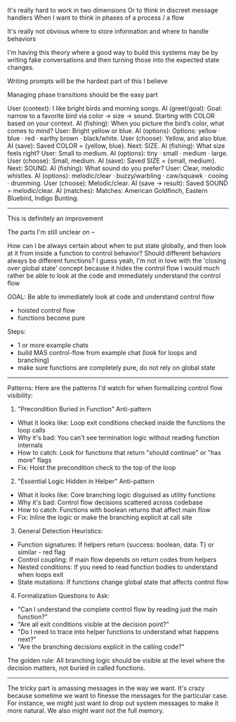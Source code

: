 It's really hard to work in two dimensions
Or to think in discreet message handlers
When I want to think in phases of a process / a flow

It's really not obvious where to store information
and where to handle behaviors

I'm having this theory where a good way to build this systems may be by writing fake conversations and then turning those into the expected state changes.

Writing prompts will be the hardest part of this I believe

Managing phase transitions should be the easy part

User (context): I like bright birds and morning songs.
AI (greet/goal): Goal: narrow to a favorite bird via color → size → sound. Starting with COLOR based on your context.
AI (fishing): When you picture the bird’s color, what comes to mind?
User: Bright yellow or blue.
AI (options): Options: yellow · blue · red · earthy brown · black/white.
User (choose): Yellow, and also blue.
AI (save): Saved COLOR = {yellow, blue}. Next: SIZE.
AI (fishing): What size feels right?
User: Small to medium.
AI (options): tiny · small · medium · large.
User (choose): Small, medium.
AI (save): Saved SIZE = {small, medium}. Next: SOUND.
AI (fishing): What sound do you prefer?
User: Clear, melodic whistles.
AI (options): melodic/clear · buzzy/warbling · caw/squawk · cooing · drumming.
User (choose): Melodic/clear.
AI (save → result): Saved SOUND = melodic/clear.
AI (matches): Matches: American Goldfinch, Eastern Bluebird, Indigo Bunting.

---

This is definitely an improvement

The parts I'm still unclear on –

How can I be always certain about when to put state globally, and then look at it from inside a function to control behavior?
Should different behaviors always be different functions?
I guess yeah, I'm not in love with the 'closing over global state' concept
because it hides the control flow
I would much rather be able to look at the code and immediately understand the control flow

GOAL: Be able to immediately look at code and understand control flow

- hoisted control flow
- functions become pure

Steps:

- 1 or more example chats
- build MAS control-flow from example chat (look for loops and branching)
- make sure functions are completely pure, do not rely on global state

---

Patterns:
Here are the patterns I'd watch for
when formalizing control flow visibility:

1. "Precondition Buried in Function" Anti-pattern

- What it looks like: Loop exit conditions checked
  inside the functions the loop calls
- Why it's bad: You can't see termination logic
  without reading function internals
- How to catch: Look for functions that return
  "should continue" or "has more" flags
- Fix: Hoist the precondition check to the top of the
  loop

2. "Essential Logic Hidden in Helper" Anti-pattern

- What it looks like: Core branching logic disguised
  as utility functions
- Why it's bad: Control flow decisions scattered
  across codebase
- How to catch: Functions with boolean returns that
  affect main flow
- Fix: Inline the logic or make the branching
  explicit at call site

3. General Detection Heuristics:

- Function signatures: If helpers return {success:
  boolean, data: T} or similar - red flag
- Control coupling: If main flow depends on return
  codes from helpers
- Nested conditions: If you need to read function
  bodies to understand when loops exit
- State mutations: If functions change global state
  that affects control flow

4. Formalization Questions to Ask:

- "Can I understand the complete control flow by
  reading just the main function?"
- "Are all exit conditions visible at the decision
  point?"
- "Do I need to trace into helper functions to
  understand what happens next?"
- "Are the branching decisions explicit in the
  calling code?"

The golden rule: All branching logic should be
visible at the level where the decision matters, not
buried in called functions.

---

The tricky part is amassing messages in the way we want. It's crazy because sometime we want to finesse the messages for the particular case. For instance, we might just want to drop out system messages to make it more natural. We also might want not the full memory.
